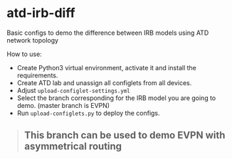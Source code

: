 # atd-irb-diff

Basic configs to demo the difference between IRB models using ATD network topology

How to use:

- Create Python3 virtual environment, activate it and install the requirements.
- Create ATD lab and unassign all configlets from all devices.
- Adjust `upload-configlet-settings.yml`
- Select the branch corresponding for the IRB model you are going to demo. (master branch is EVPN)
- Run `upload-configlets.py` to deploy the configs.

> ## This branch can be used to demo EVPN with asymmetrical routing
